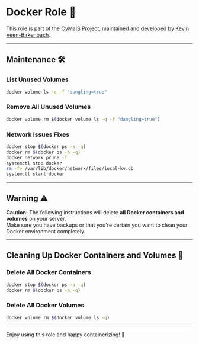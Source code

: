 # Docker Role 🚀

This role is part of the [CyMaIS Project](https://github.com/kevinveenbirkenbach/cymais), maintained and developed by [Kevin Veen-Birkenbach](https://www.veen.world/).

---

## Maintenance 🛠️

### List Unused Volumes
```bash
docker volume ls -q -f "dangling=true"
```

### Remove All Unused Volumes
```bash
docker volume rm $(docker volume ls -q -f "dangling=true")
```

### Network Issues Fixes
```bash
docker stop $(docker ps -a -q)
docker rm $(docker ps -a -q)
docker network prune -f
systemctl stop docker
rm -fv /var/lib/docker/network/files/local-kv.db
systemctl start docker
```

---

## Warning ⚠️

**Caution:** The following instructions will delete **all Docker containers and volumes** on your server.  
Make sure you have backups or that you're certain you want to clean your Docker environment completely.

---

## Cleaning Up Docker Containers and Volumes 🧹

### Delete All Docker Containers
```bash
docker stop $(docker ps -a -q)
docker rm $(docker ps -a -q)
```

### Delete All Docker Volumes
```bash
docker volume rm $(docker volume ls -q)
```

---

Enjoy using this role and happy containerizing! 🎉